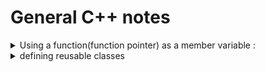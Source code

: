 # General C++ notes

<details>
    <summary>
        Using a function(function pointer) as a member variable :
    </summary>
    
    You have a class implementing some pipeline, that may take one of many preprocessing functions to be part of its pipeline, based on the user's choice. 

    if all the options are included in the class definition, The class definition becomes unreadable. 

    i.e in reference to the Single responsibility principle of SOLID.

    example : 

```cpp
class pipeline{

    /*defining the function pointer of the signature of a preprocessor
    i.e A preprocessor that takes 2 integers and returns 1 integer.*/
    typedef int (*preprocessorMethod)(int, int);

    int a, b;
    char* csvOutPath[256];
    preprocessorMethod processor;

    public:
        featureExtractor( preprocessorMethod processor ){
            a = 2;
            b = 3;
            this->processor = processor; 
        }

        int getval(){
            int c = processor(a,b);
            return c; 
        }
};

int add(int a, int b){
    return a+b;
}

int subtract(int a, int b){
    return a-b;
}


int main(int argc, char *argv[]) {

    pipeline testpipeline{subtract};

    int a = testfptr.getval();

    std::cout<< "\n function poineter a parameter test : " << a;

    return(0);
}
```

</details>

<details>
    <summary>
    defining reusable classes
    </summary>
Most often, classes are defined in header files of the same name as the class, and any member functions defined outside of the class are put in a . cpp file of the same name as the class  

<a href="https://www.learncpp.com/cpp-tutorial/classes-and-header-files/">learncpp discusses this</a>
</details>

